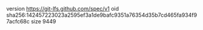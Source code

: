 version https://git-lfs.github.com/spec/v1
oid sha256:142457223023a2595ef3a1de9bafc9351a76354d35b7cd465fa934f97acfc68c
size 9449
